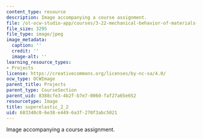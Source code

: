 ```yaml
---
content_type: resource
description: Image accompanying a course assignment.
file: /ol-ocw-studio-app/courses/3-22-mechanical-behavior-of-materials-spring-2008/683340c06e38e4496a3f270f3abc5021_superelastic_2_2.jpg
file_size: 3295
file_type: image/jpeg
image_metadata:
  caption: ''
  credit: ''
  image-alt: ''
learning_resource_types:
- Projects
license: https://creativecommons.org/licenses/by-nc-sa/4.0/
ocw_type: OCWImage
parent_title: Projects
parent_type: CourseSection
parent_uid: 8388cfe3-4b2f-b7e7-0060-faf27a65e652
resourcetype: Image
title: superelastic_2_2
uid: 683340c0-6e38-e449-6a3f-270f3abc5021
---
```

Image accompanying a course assignment.